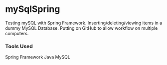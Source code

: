 # mySqlSpring
Testing mySQL with Spring Framework. Inserting/deleting/viewing items in a dummy MySQL Database. Putting on GitHub to allow workflow on multiple computers.

### Tools Used
Spring Framework
Java
MySQL
